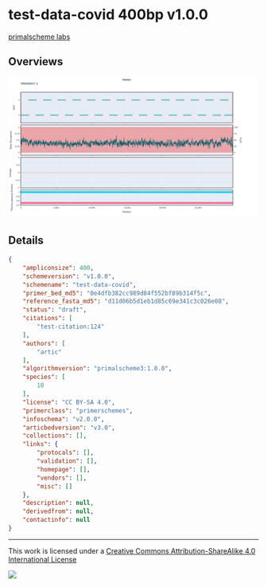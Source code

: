 # test-data-covid 400bp v1.0.0

[primalscheme labs](https://labs.primalscheme.com/detail/test-data-covid/400/v1.0.0)

## Overviews

![MN908947.3.png](work/MN908947.3.png)

## Details

```json
{
    "ampliconsize": 400,
    "schemeversion": "v1.0.0",
    "schemename": "test-data-covid",
    "primer_bed_md5": "0e4dfb382cc989d84f552bf89b314f5c",
    "reference_fasta_md5": "d11d06b5d1eb1d85c69e341c3c026e08",
    "status": "draft",
    "citations": [
        "test-citation:124"
    ],
    "authors": [
        "artic"
    ],
    "algorithmversion": "primalscheme3:1.0.0",
    "species": [
        10
    ],
    "license": "CC BY-SA 4.0",
    "primerclass": "primerschemes",
    "infoschema": "v2.0.0",
    "articbedversion": "v3.0",
    "collections": [],
    "links": {
        "protocals": [],
        "validation": [],
        "homepage": [],
        "vendors": [],
        "misc": []
    },
    "description": null,
    "derivedfrom": null,
    "contactinfo": null
}
```



------------------------------------------------------------------------

This work is licensed under a [Creative Commons Attribution-ShareAlike 4.0 International License](http://creativecommons.org/licenses/by-sa/4.0/) 

![](https://i.creativecommons.org/l/by-sa/4.0/88x31.png)